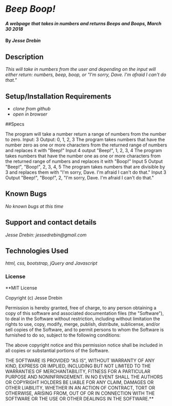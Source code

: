 # _Beep Boop!_

#### _A webpage that takes in numbers and returns Beeps and Boops, March 30 2018_

#### By _**Jesse Drebin**_

## Description

_This will take in numbers from the user and depending on the input will either return: numbers, beep, boop, or "I'm sorry, Dave. I'm afraid I can't do that."_

## Setup/Installation Requirements

* _clone from github_
* _open in browser_

##Specs

The program will take a number return a range of numbers from the number to zero.
Input: 3
Output:	0, 1, 2, 3
The program takes numbers that have the number zero as one or more characters from the returned range of numbers and replaces it with "Beep!"	Input 4
output "Beep!", 1, 2, 3, 4
The program takes numbers that have the number one as one or more characters from the returned range of numbers and replaces it with "Boop!"
Input 5
Output "Beep!", "Boop!", 2, 3, 4, 5
The program takes numbers that are divisible by 3 and replaces them with "I'm sorry, Dave. I'm afraid I can't do that."
Input 3
Output "Beep!", "Boop!", 2, "I'm sorry, Dave. I'm afraid I can't do that."



## Known Bugs

_No known bugs at this time_

## Support and contact details

_Jesse Drebin: jessedrebin@gmail.com_

## Technologies Used

_html, css, bootstrap, jQuery and Javascript_

### License

**MIT License

Copyright (c) Jesse Drebin

Permission is hereby granted, free of charge, to any person obtaining a copy of this software and associated documentation files (the "Software"), to deal in the Software without restriction, including without limitation the rights to use, copy, modify, merge, publish, distribute, sublicense, and/or sell copies of the Software, and to permit persons to whom the Software is furnished to do so, subject to the following conditions:

The above copyright notice and this permission notice shall be included in all copies or substantial portions of the Software.

THE SOFTWARE IS PROVIDED "AS IS", WITHOUT WARRANTY OF ANY KIND, EXPRESS OR IMPLIED, INCLUDING BUT NOT LIMITED TO THE WARRANTIES OF MERCHANTABILITY, FITNESS FOR A PARTICULAR PURPOSE AND NONINFRINGEMENT. IN NO EVENT SHALL THE AUTHORS OR COPYRIGHT HOLDERS BE LIABLE FOR ANY CLAIM, DAMAGES OR OTHER LIABILITY, WHETHER IN AN ACTION OF CONTRACT, TORT OR OTHERWISE, ARISING FROM, OUT OF OR IN CONNECTION WITH THE SOFTWARE OR THE USE OR OTHER DEALINGS IN THE SOFTWARE.**

